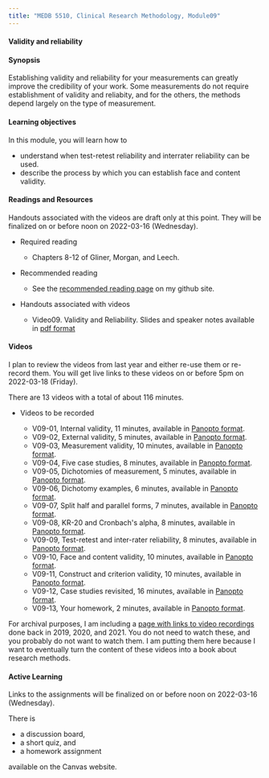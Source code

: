 ```yaml
---
title: "MEDB 5510, Clinical Research Methodology, Module09"
---
```


#### Validity and reliability

#### Synopsis

Establishing validity and reliability for your measurements can greatly improve the credibility of your work. Some measurements do not require establishment of validity and reliabity, and for the others, the methods depend largely on the type of measurement.

#### Learning objectives

In this module, you will learn how to

+ understand when test-retest reliability and interrater reliability can be used.
+ describe the process by which you can establish face and content validity.


#### Readings and Resources

Handouts associated with the videos are draft only at this point. They will be finalized on or before noon on 2022-03-16 (Wednesday).

+ Required reading
  + Chapters 8-12 of Gliner, Morgan, and Leech.

+ Recommended reading
  + See the [recommended reading page][git2] on my github site.

+ Handouts associated with videos
  + Video09. Validity and Reliability. Slides and speaker notes available in [pdf format][git1]

#### Videos

I plan to review the videos from last year and either re-use them or re-record them. You will get live links to these videos on or before 5pm on 2022-03-18 (Friday).

There are 13 videos with a total of about 116 minutes.

+ Videos to be recorded

  + V09-01, Internal validity, 11 minutes, available in [Panopto format][220901].
  + V09-02, External validity, 5 minutes, available in [Panopto format][220902].
  + V09-03, Measurement validity, 10 minutes, available in [Panopto format][220903].
  + V09-04, Five case studies, 8 minutes, available in [Panopto format][220904].
  + V09-05, Dichotomies of measurement, 5 minutes, available in [Panopto format][220905].
  + V09-06, Dichotomy examples, 6 minutes, available in [Panopto format][220906].
  + V09-07, Split half and parallel forms, 7 minutes, available in [Panopto format][220907].
  + V09-08, KR-20 and Cronbach's alpha, 8 minutes, available in [Panopto format][220908].
  + V09-09, Test-retest and inter-rater reliability, 8 minutes, available in [Panopto format][220909].
  + V09-10, Face and content validity, 10 minutes, available in [Panopto format][220910].
  + V09-11, Construct and criterion validity, 10 minutes, available in [Panopto format][220911].
  + V09-12, Case studies revisited, 16 minutes, available in [Panopto format][220912].
  + V09-13, Your homework, 2 minutes, available in [Panopto format][220913].

[220901]: https://umsystem.hosted.panopto.com/Panopto/Pages/Viewer.aspx?id=5261398e-cdcc-42e2-9253-ae5f01707513
[220902]: https://umsystem.hosted.panopto.com/Panopto/Pages/Viewer.aspx?id=fb749c62-f962-41b1-9e8a-ae5f01731498
[220903]: https://umsystem.hosted.panopto.com/Panopto/Pages/Viewer.aspx?id=07b2093b-c36b-4a29-814b-ae5f01749ac4
[220904]: https://umsystem.hosted.panopto.com/Panopto/Pages/Viewer.aspx?id=28e88077-3156-4420-a0ef-ae5f0177b161
[220905]: https://umsystem.hosted.panopto.com/Panopto/Pages/Viewer.aspx?id=7d71a7be-87cc-414e-bf15-ae5f017a25f2
[220906]: https://umsystem.hosted.panopto.com/Panopto/Pages/Viewer.aspx?id=a71fa854-9979-41d7-a972-ae5f017bfafa
[220907]: https://umsystem.hosted.panopto.com/Panopto/Pages/Viewer.aspx?id=b06d1a7b-e5ce-41d3-97a9-ae5f017dbc71
[220908]: https://umsystem.hosted.panopto.com/Panopto/Pages/Viewer.aspx?id=3efbaeef-5bf2-4b00-bc8d-ae5f017fcd2a
[220909]: https://umsystem.hosted.panopto.com/Panopto/Pages/Viewer.aspx?id=4999e868-b327-4b12-a9c3-ae6001406acf
[220910]: https://umsystem.hosted.panopto.com/Panopto/Pages/Viewer.aspx?id=d1aad5d0-c4f9-410c-8418-ae600142bde2
[220911]: https://umsystem.hosted.panopto.com/Panopto/Pages/Viewer.aspx?id=106b4920-4ec1-4841-a53d-ae600145d6eb
[220912]: https://umsystem.hosted.panopto.com/Panopto/Pages/Viewer.aspx?id=e0b1cbe3-ebaf-4ce9-99ac-ae6001490507
[220913]: https://umsystem.hosted.panopto.com/Panopto/Pages/Viewer.aspx?id=0d623ad9-e2cb-4764-8ee8-ae60014df232

For archival purposes, I am including a [page with links to video recordings][git0] done back in 2019, 2020, and 2021. You do not need to watch these, and you probably do not want to watch them. I am putting them here because I want to eventually turn the content of these videos into a book about research methods.

#### Active Learning

Links to the assignments will be finalized on or before noon on 2022-03-16 (Wednesday).

There is

+ a discussion board,
+ a short quiz, and
+ a homework assignment

available on the Canvas website.

[git0]: https://github.com/pmean/classes/blob/master/clinical-research-methodology/modules/5510-99-videos.md
[git1]: https://github.com/pmean/classes/blob/master/clinical-research-methodology/results/video06-slides-and-speaker-notes.pdf
[git2]: https://github.com/pmean/classes/blob/master/clinical-research-methodology/modules/5510-99-readings.md
